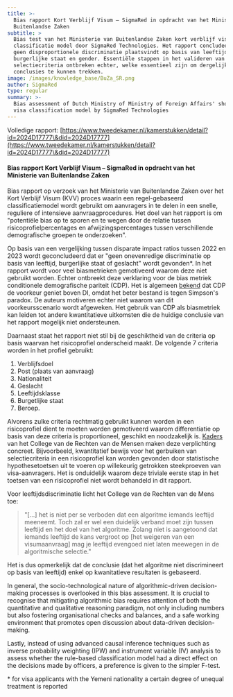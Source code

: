 ```yaml
---
title: >-
  Bias rapport Kort Verblijf Visum – SigmaRed in opdracht van het Ministerie van
  Buitenlandse Zaken
subtitle: >
  Bias test van het Ministerie van Buitenlandse Zaken kort verblijf visum
  classificatie model door SigmaRed Technologies. Het rapport concludeert dat er
  geen disproportionele discriminatie plaatsvindt op basis van leeftijd,
  burgerlijke staat en gender. Essentiële stappen in het valideren van
  selectiecriteria ontbreken echter, welke essentieel zijn om dergelijke
  conclusies te kunnen trekken.
image: /images/knowledge_base/BuZa_SR.png
author: SigmaRed
type: regular
summary: >-
  Bias assessment of Dutch Ministry of Ministry of Foreign Affairs' short stay
  visa classification model by SigmaRed Technologies
---
```


Volledige rapport: [https://www.tweedekamer.nl/kamerstukken/detail?id=2024D17777\&did=2024D17777](https://www.tweedekamer.nl/kamerstukken/detail?id=2024D17777\&did=2024D17777)

#### Bias rapport Kort Verblijf Visum – SigmaRed in opdracht van het Ministerie van Buitenlandse Zaken

Bias rapport op verzoek van het Ministerie van Buitenlandse Zaken over het Kort Verblijf Visum (KVV) proces waarin een regel-gebaseerd classificatiemodel wordt gebruikt om aanvragers in te delen in een snelle, reguliere of intensieve aanvraagprocedures. Het doel van het rapport is om "potentiële bias op te sporen en te wegen door de relatie tussen risicoprofielpercentages en afwijzingspercentages tussen verschillende demografische groepen te onderzoeken".

Op basis van een vergelijking tussen disparate impact ratios tussen 2022 en 2023 wordt geconcludeerd dat er "geen onevenredige discriminatie op basis van leeftijd, burgerlijke staat of geslacht" wordt gevonden\*. In het rapport wordt voor veel biasmetrieken gemotiveerd waarom deze niet gebruikt worden. Echter ontbreekt deze verklaring voor de bias metriek conditionele demografische pariteit (CDP). Het is algemeen <a href="https://arxiv.org/abs/2005.05906" target="_blank">bekend</a> dat CDP de voorkeur geniet boven DI, omdat het beter bestand is tegen Simpson's paradox. De auteurs motiveren echter niet waarom van dit voorkeursscenario wordt afgeweken. Het gebruik van CDP als  biasmetriek kan leiden tot andere kwantitatieve uitkomsten die de huidige conclusie van het rapport mogelijk niet ondersteunen. 

Daarnaast staat het rapport niet stil bij de geschiktheid van de criteria op basis waarvan het risicoprofiel onderscheid maakt. De volgende 7 criteria worden in het profiel gebruikt:

1. Verblijfsdoel
2. Post (plaats van aanvraag)
3. Nationaliteit
4. Geslacht
5. Leeftijdsklasse
6. Burgetlijke staat
7. Beroep.

Alvorens zulke criteria rechtmatig gebruikt kunnen worden in een risicoprofiel dient te moeten worden gemotiveerd waarom differentiatie op basis van deze criteria is proportioneel, geschikt en noodzakelijk is. <a href="https://publicaties.mensenrechten.nl/publicatie/61a734e65d726f72c45f9dce" target="_blank">Kaders</a> van het College van de Rechten van de Mensen maken deze verplichting concreet. Bijvoorbeeld, kwantitatief bewijs voor het gerbuiken van selectiecriteria in een risicoprofiel kan worden gevonden door statistische hypothesetoetsen uit te voeren op willekeurig getrokken steekproeven van visa-aanvragers. Het is onduidelijk waarom deze triviale eerste stap in het toetsen van een risicoprofiel niet wordt behandeld in dit rapport. 

Voor leeftijdsdiscriminatie licht het College van de Rechten van de Mens toe:

> "\[...] het is niet per se verboden dat een algoritme iemands leeftijd meeneemt. Toch zal er wel een duidelijk verband moet zijn tussen leeftijd en het doel van het algoritme. Zolang niet is aangetoond dat iemands leeftijd de kans vergroot op \[het weigeren van een visumaanvraag] mag je leeftijd evengoed niet laten meewegen in de algoritmische selectie."

Het is dus opmerkelijk dat de conclusie (dat het algoritme niet discrimineert op basis van leeftijd) enkel op kwanitatieve resultaten is gebaseerd.

In general, the socio-technological nature of algorithmic-driven decision-making processes is overlooked in this bias assessment. It is crucial to recognise that mitigating algorithmic bias requires attention of both the quantitative and qualitative reasoning paradigm, not only including numbers but also fostering organisational checks and balances, and a safe working environment that promotes open discussion about data-driven decision-making.

Lastly, instead of using advanced causal inference techniques such as inverse probability weighting (IPW) and instrument variable (IV) analysis to assess whether the rule-based classification model had a direct effect on the decisions made by officers, a preference is given to the simpler F-test.

\* for visa applicants with the Yemeni nationality a certain degree of unequal treatment is reported	&#x9;
